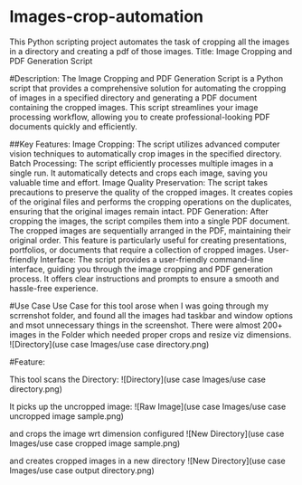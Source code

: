 # Images-crop-automation
This Python scripting project automates the task of cropping all the images in  a directory and creating a pdf of those images.
Title: Image Cropping and PDF Generation Script

#Description:
The Image Cropping and PDF Generation Script is a Python script that provides a comprehensive solution for automating the cropping
of images in a specified directory and generating a PDF document containing the cropped images.
This script streamlines your image processing workflow, allowing you to create professional-looking PDF documents quickly and efficiently.

##Key Features:
Image Cropping: The script utilizes advanced computer vision techniques to automatically crop images in the specified directory.
Batch Processing: The script efficiently processes multiple images in a single run. It automatically detects and crops each image, saving you valuable time and effort.
Image Quality Preservation: The script takes precautions to preserve the quality of the cropped images. It creates copies of the original files and performs the cropping operations on the duplicates, ensuring that the original images remain intact.
PDF Generation: After cropping the images, the script compiles them into a single PDF document. The cropped images are sequentially arranged in the PDF, maintaining their original order. This feature is particularly useful for creating presentations, portfolios, or documents that require a collection of cropped images.
User-friendly Interface: The script provides a user-friendly command-line interface, guiding you through the image cropping and PDF generation process. It offers clear instructions and prompts to ensure a smooth and hassle-free experience.

#Use Case
Use Case for this tool arose when I was going through my scrrenshot folder, and found all the images had taskbar and window options and msot unnecessary things in the screenshot.
There were almost 200+ images in the Folder which needed proper crops and resize viz dimensions.
![Directory](use case Images/use case directory.png)

#Feature:

This tool scans the Directory:
![Directory](use case Images/use case directory.png)

It picks up the uncropped image:
![Raw Image](use case Images/use case uncropped image sample.png)

and crops the image wrt dimension configured
![New Directory](use case Images/use case cropped image sample.png)

and creates cropped images in a new directory
![New Directory](use case Images/use case output directory.png)




